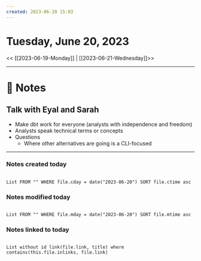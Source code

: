 ```yaml
---
created: 2023-06-20 15:03
---
```


# Tuesday, June 20, 2023

<< [[2023-06-19-Monday]] | [[2023-06-21-Wednesday]]>>

---

# 📝 Notes
## Talk with Eyal and Sarah
- Make dbt work for everyone (analysts with independence and freedom)
- Analysts speak technical terms or concepts
- Questions
	- Where other alternatives are going is a CLI-focused 

---

### Notes created today

```dataview

List FROM "" WHERE file.cday = date("2023-06-20") SORT file.ctime asc

```

### Notes modified today

```dataview

List FROM "" WHERE file.mday = date("2023-06-20") SORT file.mtime asc

```

### Notes linked to today

```dataview 

List without id link(file.link, title) where contains(this.file.inlinks, file.link)

```